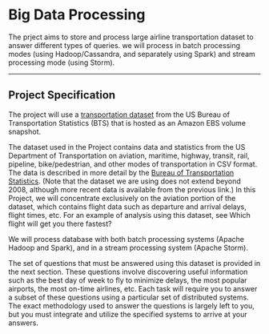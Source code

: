 # **Big Data Processing**

The prject aims to store and process large airline transportation dataset to answer different types of queries. we will process in batch processing modes (using Hadoop/Cassandra, and separately using Spark) and stream processing mode (using Storm).


---
Project Specification
---

The project will use a [transportation dataset](https://aws.amazon.com/datasets/transportation-databases/) from the US Bureau of Transportation Statistics (BTS) that is hosted as an Amazon EBS volume snapshot.

The dataset used in the Project contains data and statistics from the US Department of Transportation on aviation, maritime, highway, transit, rail, pipeline, bike/pedestrian, and other modes of transportation in CSV format. The data is described in more detail by the [Bureau of Transportation Statistics](https://www.transtats.bts.gov/DataIndex.asp). (Note that the dataset we are using does not extend beyond 2008, although more recent data is available from the previous link.) In this Project, we will concentrate exclusively on the aviation portion of the dataset, which contains flight data such as departure and arrival delays, flight times, etc. For an example of analysis using this dataset, see Which flight will get you there fastest?

We will process database with both batch processing systems (Apache Hadoop and Spark), and in a stream processing system (Apache Storm). 

The set of questions that must be answered using this dataset is provided in the next section. These questions involve discovering useful information such as the best day of week to fly to minimize delays, the most popular airports, the most on-time airlines, etc. Each task will require you to answer a subset of these questions using a particular set of distributed systems. The exact methodology used to answer the questions is largely left to you, but you must integrate and utilize the specified systems to arrive at your answers.